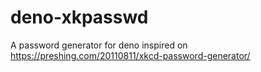 # deno-xkpasswd
A password generator for deno inspired on https://preshing.com/20110811/xkcd-password-generator/
